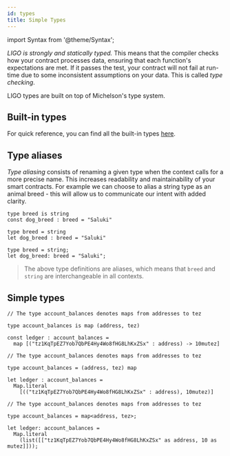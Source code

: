 ```yaml
---
id: types
title: Simple Types
---
```


import Syntax from '@theme/Syntax';

*LIGO is strongly and statically typed.* This means that the compiler
checks how your contract processes data, ensuring that each function's
expectations are met. If it passes the test, your contract will not fail at
run-time due to some inconsistent assumptions on your data. This is
called *type checking*.

LIGO types are built on top of Michelson's type system.

## Built-in types

For quick reference, you can find all the built-in types [here](https://gitlab.com/ligolang/ligo/-/blob/dev/src/environment/environment.ml).

## Type aliases

*Type aliasing* consists of renaming a given type when the context
calls for a more precise name. This increases readability and
maintainability of your smart contracts. For example we can choose to
alias a string type as an animal breed - this will allow us to
communicate our intent with added clarity.

<Syntax syntax="pascaligo">

```pascaligo group=a
type breed is string
const dog_breed : breed = "Saluki"
```

</Syntax>
<Syntax syntax="cameligo">

```cameligo group=a
type breed = string
let dog_breed : breed = "Saluki"
```

</Syntax>

<Syntax syntax="jsligo">

```jsligo group=a
type breed = string;
let dog_breed: breed = "Saluki";
```

</Syntax>


> The above type definitions are aliases, which means that `breed` and
> `string` are interchangeable in all contexts.

## Simple types

<Syntax syntax="pascaligo">

```pascaligo group=b
// The type account_balances denotes maps from addresses to tez

type account_balances is map (address, tez)

const ledger : account_balances =
  map [("tz1KqTpEZ7Yob7QbPE4Hy4Wo8fHG8LhKxZSx" : address) -> 10mutez]
```

</Syntax>
<Syntax syntax="cameligo">

```cameligo group=b
// The type account_balances denotes maps from addresses to tez

type account_balances = (address, tez) map

let ledger : account_balances =
  Map.literal
    [(("tz1KqTpEZ7Yob7QbPE4Hy4Wo8fHG8LhKxZSx" : address), 10mutez)]
```

</Syntax>

<Syntax syntax="jsligo">

```jsligo group=b
// The type account_balances denotes maps from addresses to tez

type account_balances = map<address, tez>;

let ledger: account_balances =
  Map.literal
    (list([["tz1KqTpEZ7Yob7QbPE4Hy4Wo8fHG8LhKxZSx" as address, 10 as mutez]]));
```

</Syntax>
